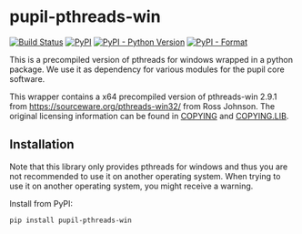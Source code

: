 # pupil-pthreads-win
[![Build Status](https://travis-ci.org/pupil-labs/pupil-pthreads-win.svg?branch=master)](https://travis-ci.org/pupil-labs/pupil-pthreads-win)
[![PyPI](https://img.shields.io/pypi/v/pupil-pthreads-win)](https://pypi.org/project/pupil-pthreads-win/)
[![PyPI - Python Version](https://img.shields.io/pypi/pyversions/pupil-pthreads-win)](https://pypi.org/project/pupil-pthreads-win/)
[![PyPI - Format](https://img.shields.io/pypi/format/pupil-pthreads-win)](https://pypi.org/project/pupil-pthreads-win/)


This is a precompiled version of pthreads for windows wrapped in a python package.
We use it as dependency for various modules for the pupil core software.

This wrapper contains a x64 precompiled version of pthreads-win 2.9.1 from https://sourceware.org/pthreads-win32/ from Ross Johnson.
The original licensing information can be found in [COPYING](src/pupil_pthreads_win/data/COPYING) and [COPYING.LIB](src/pupil_pthreads_win/data/COPYING.LIB).

## Installation

Note that this library only provides pthreads for windows and thus you are not recommended to use it  on another operating system. When trying to use it on another operating system, you might receive a warning.

Install from PyPI:
```bash
pip install pupil-pthreads-win
```
